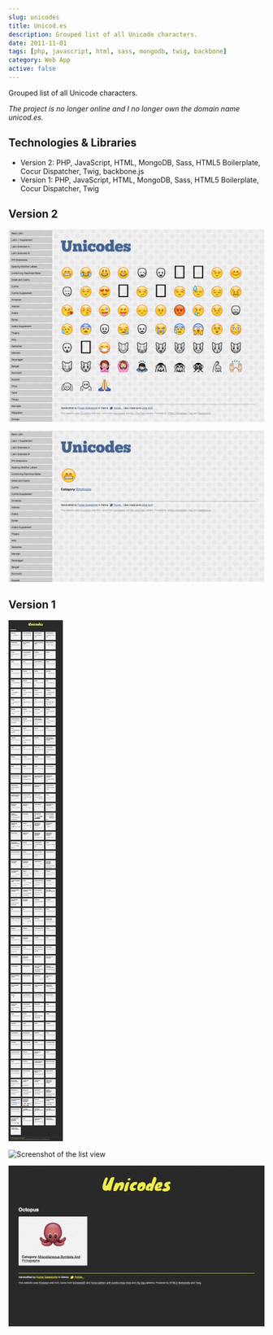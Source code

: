 ```yaml
---
slug: unicodes
title: Unicod.es
description: Grouped list of all Unicode characters.
date: 2011-11-01
tags: [php, javascript, html, sass, mongodb, twig, backbone]
category: Web App
active: false
---
```


Grouped list of all Unicode characters.

_The project is no longer online and I no longer own the domain name unicod.es._

## Technologies &amp; Libraries

- Version 2: PHP, JavaScript, HTML, MongoDB, Sass, HTML5 Boilerplate, Cocur Dispatcher, Twig, backbone.js
- Version 1: PHP, JavaScript, HTML, MongoDB, Sass, HTML5 Boilerplate, Cocur Dispatcher, Twig

## Version 2

![Screenshot of the list](./unicodes2-1.png)

![Screenshot of the detail view](./unicodes2-2.png)

## Version 1

![Screenshot of the list](./unicodes1-1.png)

![Screenshot of the list view](./unicodes1-2.png)

![Screenshot of the detail view](./unicodes1-3.png)
